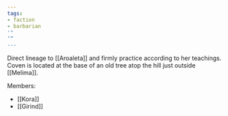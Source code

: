 ```yaml
---
tags:
- faction
- barbarian
'"
‘“
---
```

Direct lineage to [[Aroaleta]] and firmly practice according to her teachings.
Coven is located at the base of an old tree atop the hill just outside [[Melima]].

Members:
- [[Kora]]
- [[Girind]]
